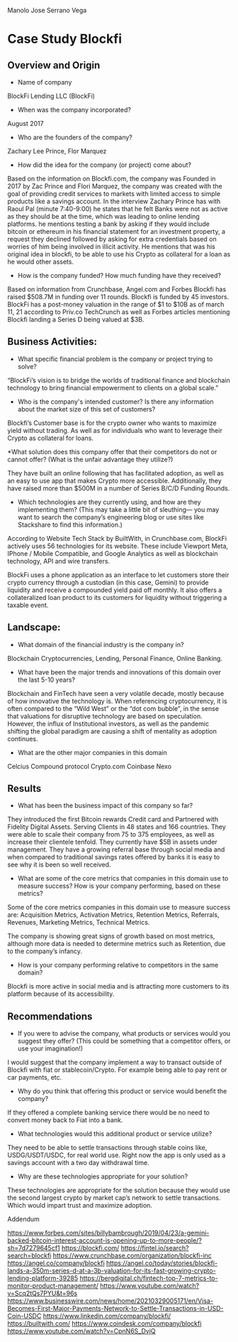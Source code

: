 Manolo Jose Serrano Vega

# Case Study Blockfi

## Overview and Origin

* Name of company

BlockFi Lending LLC (BlockFi)

* When was the company incorporated?

 August 2017

* Who are the founders of the company?

Zachary Lee Prince, Flor Marquez 

* How did the idea for the company (or project) come about?

Based on the information on Blockfi.com, the company was Founded in 2017 by Zac Prince and Flori Marquez, the company was created with the goal of providing credit services to markets with limited access to simple products like a savings account.
 In the interview Zachary Prince has with Raoul Pal (minute 7:40-9:00) he states that he felt Banks were not as active as they should be at the time, which was leading to online lending platforms. he mentions testing a bank by asking if they would include bitcoin or ethereum in his financial statement for an investment property, a request they declined followed by asking for extra credentials based on worries of him being involved in illicit activity. He mentions that was his original idea in blockfi, to be able to use his Crypto as collateral for a loan as he would other assets.

* How is the company funded? How much funding have they received?

Based on information from Crunchbase, Angel.com and Forbes Blockfi has raised $508.7M in funding over 11 rounds. Blockfi is funded by 45 investors. BlockFi has a post-money valuation in the range of $1 to $10B as of march 11, 21 according to Priv.co TechCrunch as well as Forbes articles mentioning Blockfi landing a Series D being valued at $3B.


## Business Activities:

* What specific financial problem is the company or project trying to solve?

“BlockFi’s vision is to bridge the worlds of traditional finance and blockchain 
technology to bring financial empowerment to clients on a global scale.” 
	
* Who is the company's intended customer?  Is there any information about the market size of this set of customers?

Blockfi’s Customer base is for the crypto owner who wants to maximize yield without trading. As well as for individuals who want to leverage their Crypto as collateral for loans. 

*What solution does this company offer that their competitors do not or cannot offer? (What is the unfair advantage they utilize?)

They have built an online following that has facilitated adoption, as well as an easy to use app that makes Crypto more accessible. Additionally, they have raised more than $500M in a number of Series B/C/D Funding Rounds. 

* Which technologies are they currently using, and how are they implementing them? (This may take a little bit of sleuthing–– you may want to search the company’s engineering blog or use sites like Stackshare to find this information.)

According to Website Tech Stack by BuiltWith, in Crunchbase.com, BlockFi actively uses 56 technologies for its website. These include Viewport Meta, IPhone / Mobile Compatible, and Google Analytics as well as blockchain technology, API and wire transfers.

BlockFi uses a phone application as an interface to let customers store their crypto currency through a custodian (in this case, Gemini) to provide liquidity and receive a compounded yield paid off monthly. It also offers a collateralized loan product to its customers for liquidity without triggering a taxable event. 




## Landscape:

* What domain of the financial industry is the company in?

Blockchain Cryptocurrencies, Lending, Personal Finance, Online Banking. 

* What have been the major trends and innovations of this domain over the last 5-10 years?

Blockchain and FinTech have seen a very volatile decade, mostly because of how innovative the technology is. When referencing cryptocurrency, it is often compared to the “Wild West” or the “dot com bubble”, in the sense that valuations for disruptive technology are based on speculation. However, the influx of Institutional investors, as well as the pandemic shifting the global paradigm are causing a shift of mentality as adoption continues. 

* What are the other major companies in this domain

Celcius
Compound protocol 
Crypto.com
Coinbase
Nexo

## Results

* What has been the business impact of this company so far?

They introduced the first Bitcoin rewards Credit card and Partnered with Fidelity Digital Assets. Serving Clients in 48 states and 166 countries. They were able to scale their company from 75 to 375 employees, as well as increase their clientele tenfold. They currently have $5B in assets under management. They have a growing referral base through social media and when compared to traditional savings rates offered by banks it is easy to see why it is been so well received. 






* What are some of the core metrics that companies in this domain use to measure success? How is your company performing, based on these metrics?
	
Some of the core metrics companies in this domain use to measure success are: Acquisition Metrics, Activation Metrics, Retention Metrics, Referrals, Revenues, Marketing Metrics, Technical Metrics. 

The company is showing great signs of growth based on most metrics, although more data is needed to determine metrics such as Retention, due to the company’s infancy. 

* How is your company performing relative to competitors in the same domain?

Blockfi is more active in social media and is attracting more customers to its platform because of its accessibility. 

## Recommendations

* If you were to advise the company, what products or services would you suggest they offer? (This could be something that a competitor offers, or use your imagination!)

I would suggest that the company implement a way to transact outside of Blockfi with fiat or stablecoin/Crypto. For example being able to pay rent or car payments, etc. 

* Why do you think that offering this product or service would benefit the company?
	
If they offered a complete banking service there would be no need to convert money back to Fiat into a bank. 

* What technologies would this additional product or service utilize?
	
They need to be able to settle transactions through stable coins like, USDG/USDT/USDC, for real world use. Right now the app is only used as a savings account with a two day withdrawal time. 





* Why are these technologies appropriate for your solution?
	
These technologies are appropriate for the solution because they would use the second largest crypto by market cap’s network to settle transactions. Which would impart trust and maximize adoption. 
	
	









Addendum


https://www.forbes.com/sites/billybambrough/2019/04/23/a-gemini-backed-bitcoin-interest-account-is-opening-up-to-more-people/?sh=7d7279645cf1
https://blockfi.com/
https://fintel.io/search?search=blockfi
https://www.crunchbase.com/organization/blockfi-inc
https://angel.co/company/blockfi
https://angel.co/today/stories/blockfi-lands-a-350m-series-d-at-a-3b-valuation-for-its-fast-growing-crypto-lending-platform-39285
https://bergdigital.ch/fintech-top-7-metrics-to-monitor-product-management/
https://www.youtube.com/watch?v=Scq2tQs7PYU&t=96s
https://www.businesswire.com/news/home/20210329005171/en/Visa-Becomes-First-Major-Payments-Network-to-Settle-Transactions-in-USD-Coin-USDC
https://www.linkedin.com/company/blockfi/
https://builtwith.com/
https://www.coindesk.com/company/blockfi
https://www.youtube.com/watch?v=CpnN6S_DvjQ








